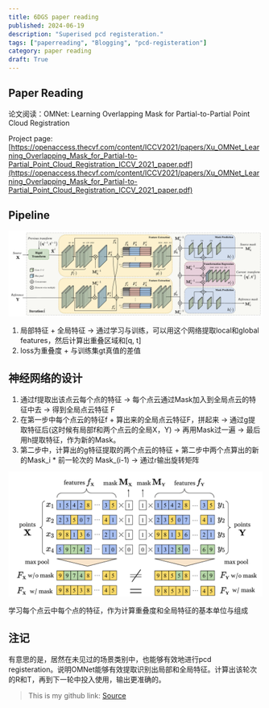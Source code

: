 ```yaml
---
title: 6DGS paper reading
published: 2024-06-19
description: "Superised pcd registeration."
tags: ["paperreading", "Blogging", "pcd-registeration"]
category: paper reading
draft: True
---
```


## Paper Reading

论文阅读：OMNet: Learning Overlapping Mask for Partial-to-Partial Point Cloud Registration

Project page:[https://openaccess.thecvf.com/content/ICCV2021/papers/Xu_OMNet_Learning_Overlapping_Mask_for_Partial-to-Partial_Point_Cloud_Registration_ICCV_2021_paper.pdf](https://openaccess.thecvf.com/content/ICCV2021/papers/Xu_OMNet_Learning_Overlapping_Mask_for_Partial-to-Partial_Point_Cloud_Registration_ICCV_2021_paper.pdf)

## Pipeline

<center>

![pipeline](./image00.png)
</center>

1. 局部特征 + 全局特征 -> 通过学习与训练，可以用这个网络提取local和global features，然后计算出重叠区域和[q, t]
2. loss为重叠度 + 与训练集gt真值的差值

## 神经网络的设计

1. 通过f提取出该点云每个点的特征 → 每个点云通过Mask加入到全局点云的特征中去 → 得到全局点云特征 F
2. 在第一步中每个点云的特征f + 算出来的全局点云特征F，拼起来 → 通过g提取特征后(这时候有局部f和两个点云的全局X，Y) → 再用Mask过一遍 → 最后用h提取特征，作为新的Mask。
3. 第二步中，计算出的g特征提取的两个点云的特征 + 第二步中两个点算出的新的Mask_i * 前一轮次的 Mask_(i-1) → 通过r输出旋转矩阵

<center>

![feature extraction](./image01.png)
</center>

学习每个点云中每个点的特征，作为计算重叠度和全局特征的基本单位与组成

## 注记

有意思的是，居然在未见过的场景类别中，也能够有效地进行pcd registeration。说明OMNet能够有效提取识别出局部和全局特征。计算出该轮次的R和T，再到下一轮中投入使用，输出更准确的。

> This is my github link: [Source](https://github.com/Kairui-SHI)